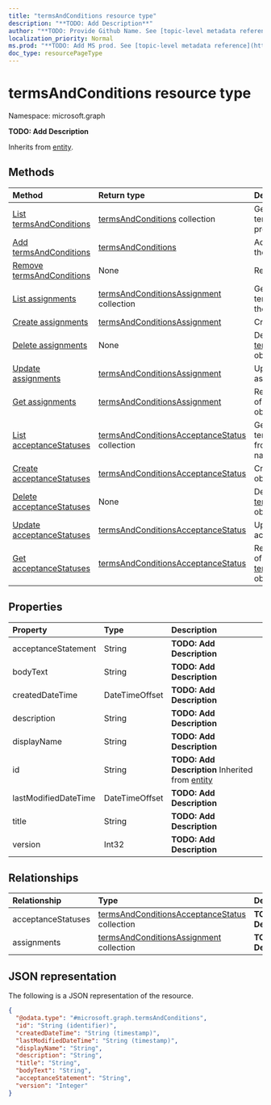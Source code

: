```yaml
---
title: "termsAndConditions resource type"
description: "**TODO: Add Description**"
author: "**TODO: Provide Github Name. See [topic-level metadata reference](https://msgo.azurewebsites.net/add/document/guidelines/metadata.html#topic-level-metadata)**"
localization_priority: Normal
ms.prod: "**TODO: Add MS prod. See [topic-level metadata reference](https://msgo.azurewebsites.net/add/document/guidelines/metadata.html#topic-level-metadata)**"
doc_type: resourcePageType
---
```


# termsAndConditions resource type


Namespace: microsoft.graph

**TODO: Add Description**


Inherits from [entity](../resources/entity.md).

## Methods
|Method|Return type|Description|
|:---|:---|:---|
|[List termsAndConditions](../api/intune-termsandconditionsacceptancestatus-list-termsandconditions.md)|[termsAndConditions](../resources/intune-termsandconditions.md) collection|Get the termsAndConditions from the termsAndConditions navigation property.|
|[Add termsAndConditions](../api/intune-termsandconditionsacceptancestatus-post-termsandconditions.md)|[termsAndConditions](../resources/intune-termsandconditions.md)|Add termsAndConditions by posting to the termsAndConditions collection.|
|[Remove termsAndConditions](../api/intune-termsandconditionsacceptancestatus-delete-termsandconditions.md)|None|Remove a [termsAndConditions](../resources/intune-termsandconditions.md) object.|
|[List assignments](../api/intune-termsandconditions-list-assignments.md)|[termsAndConditionsAssignment](../resources/intune-termsandconditionsassignment.md) collection|Get the termsAndConditionsAssignments from the assignments navigation property.|
|[Create assignments](../api/intune-termsandconditions-post-assignments.md)|[termsAndConditionsAssignment](../resources/intune-termsandconditionsassignment.md)|Create a new assignments object.|
|[Delete assignments](../api/intune-termsandconditions-delete-assignments.md)|None|Delete a [termsAndConditionsAssignment](../resources/intune-termsandconditionsassignment.md) object.|
|[Update assignments](../api/intune-termsandconditions-update-assignments.md)|[termsAndConditionsAssignment](../resources/intune-termsandconditionsassignment.md)|Update the properties of an assignments object.|
|[Get assignments](../api/intune-termsandconditions-get-termsandconditionsassignment.md)|[termsAndConditionsAssignment](../resources/intune-termsandconditionsassignment.md)|Read the properties and relationships of a [termsAndConditionsAssignment](../resources/intune-termsandconditionsassignment.md) object.|
|[List acceptanceStatuses](../api/intune-termsandconditions-list-acceptancestatuses.md)|[termsAndConditionsAcceptanceStatus](../resources/intune-termsandconditionsacceptancestatus.md) collection|Get the termsAndConditionsAcceptanceStatus from the acceptanceStatuses navigation property.|
|[Create acceptanceStatuses](../api/intune-termsandconditions-post-acceptancestatuses.md)|[termsAndConditionsAcceptanceStatus](../resources/intune-termsandconditionsacceptancestatus.md)|Create a new acceptanceStatuses object.|
|[Delete acceptanceStatuses](../api/intune-termsandconditions-delete-acceptancestatuses.md)|None|Delete a [termsAndConditionsAcceptanceStatus](../resources/intune-termsandconditionsacceptancestatus.md) object.|
|[Update acceptanceStatuses](../api/intune-termsandconditions-update-acceptancestatuses.md)|[termsAndConditionsAcceptanceStatus](../resources/intune-termsandconditionsacceptancestatus.md)|Update the properties of an acceptanceStatuses object.|
|[Get acceptanceStatuses](../api/intune-termsandconditions-get-termsandconditionsacceptancestatus.md)|[termsAndConditionsAcceptanceStatus](../resources/intune-termsandconditionsacceptancestatus.md)|Read the properties and relationships of a [termsAndConditionsAcceptanceStatus](../resources/intune-termsandconditionsacceptancestatus.md) object.|

## Properties
|Property|Type|Description|
|:---|:---|:---|
|acceptanceStatement|String|**TODO: Add Description**|
|bodyText|String|**TODO: Add Description**|
|createdDateTime|DateTimeOffset|**TODO: Add Description**|
|description|String|**TODO: Add Description**|
|displayName|String|**TODO: Add Description**|
|id|String|**TODO: Add Description** Inherited from [entity](../resources/entity.md)|
|lastModifiedDateTime|DateTimeOffset|**TODO: Add Description**|
|title|String|**TODO: Add Description**|
|version|Int32|**TODO: Add Description**|

## Relationships
|Relationship|Type|Description|
|:---|:---|:---|
|acceptanceStatuses|[termsAndConditionsAcceptanceStatus](../resources/intune-termsandconditionsacceptancestatus.md) collection|**TODO: Add Description**|
|assignments|[termsAndConditionsAssignment](../resources/intune-termsandconditionsassignment.md) collection|**TODO: Add Description**|

## JSON representation
The following is a JSON representation of the resource.
<!-- {
  "blockType": "resource",
  "keyProperty": "id",
  "@odata.type": "microsoft.graph.termsAndConditions",
  "baseType": "microsoft.graph.entity",
  "openType": false
}
-->
``` json
{
  "@odata.type": "#microsoft.graph.termsAndConditions",
  "id": "String (identifier)",
  "createdDateTime": "String (timestamp)",
  "lastModifiedDateTime": "String (timestamp)",
  "displayName": "String",
  "description": "String",
  "title": "String",
  "bodyText": "String",
  "acceptanceStatement": "String",
  "version": "Integer"
}
```

